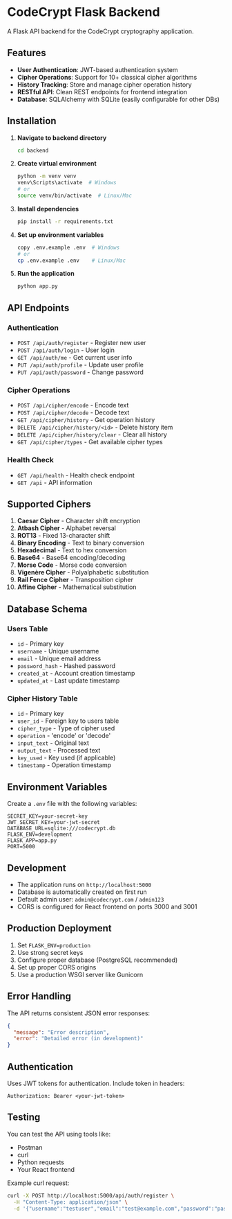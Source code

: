 # CodeCrypt Flask Backend

A Flask API backend for the CodeCrypt cryptography application.

## Features

- **User Authentication**: JWT-based authentication system
- **Cipher Operations**: Support for 10+ classical cipher algorithms
- **History Tracking**: Store and manage cipher operation history
- **RESTful API**: Clean REST endpoints for frontend integration
- **Database**: SQLAlchemy with SQLite (easily configurable for other DBs)

## Installation

1. **Navigate to backend directory**
   ```bash
   cd backend
   ```

2. **Create virtual environment**
   ```bash
   python -m venv venv
   venv\Scripts\activate  # Windows
   # or
   source venv/bin/activate  # Linux/Mac
   ```

3. **Install dependencies**
   ```bash
   pip install -r requirements.txt
   ```

4. **Set up environment variables**
   ```bash
   copy .env.example .env  # Windows
   # or
   cp .env.example .env    # Linux/Mac
   ```

5. **Run the application**
   ```bash
   python app.py
   ```

## API Endpoints

### Authentication
- `POST /api/auth/register` - Register new user
- `POST /api/auth/login` - User login
- `GET /api/auth/me` - Get current user info
- `PUT /api/auth/profile` - Update user profile
- `PUT /api/auth/password` - Change password

### Cipher Operations
- `POST /api/cipher/encode` - Encode text
- `POST /api/cipher/decode` - Decode text
- `GET /api/cipher/history` - Get operation history
- `DELETE /api/cipher/history/<id>` - Delete history item
- `DELETE /api/cipher/history/clear` - Clear all history
- `GET /api/cipher/types` - Get available cipher types

### Health Check
- `GET /api/health` - Health check endpoint
- `GET /api` - API information

## Supported Ciphers

1. **Caesar Cipher** - Character shift encryption
2. **Atbash Cipher** - Alphabet reversal
3. **ROT13** - Fixed 13-character shift
4. **Binary Encoding** - Text to binary conversion
5. **Hexadecimal** - Text to hex conversion
6. **Base64** - Base64 encoding/decoding
7. **Morse Code** - Morse code conversion
8. **Vigenère Cipher** - Polyalphabetic substitution
9. **Rail Fence Cipher** - Transposition cipher
10. **Affine Cipher** - Mathematical substitution

## Database Schema

### Users Table
- `id` - Primary key
- `username` - Unique username
- `email` - Unique email address
- `password_hash` - Hashed password
- `created_at` - Account creation timestamp
- `updated_at` - Last update timestamp

### Cipher History Table
- `id` - Primary key
- `user_id` - Foreign key to users table
- `cipher_type` - Type of cipher used
- `operation` - 'encode' or 'decode'
- `input_text` - Original text
- `output_text` - Processed text
- `key_used` - Key used (if applicable)
- `timestamp` - Operation timestamp

## Environment Variables

Create a `.env` file with the following variables:

```env
SECRET_KEY=your-secret-key
JWT_SECRET_KEY=your-jwt-secret
DATABASE_URL=sqlite:///codecrypt.db
FLASK_ENV=development
FLASK_APP=app.py
PORT=5000
```

## Development

- The application runs on `http://localhost:5000`
- Database is automatically created on first run
- Default admin user: `admin@codecrypt.com` / `admin123`
- CORS is configured for React frontend on ports 3000 and 3001

## Production Deployment

1. Set `FLASK_ENV=production`
2. Use strong secret keys
3. Configure proper database (PostgreSQL recommended)
4. Set up proper CORS origins
5. Use a production WSGI server like Gunicorn

## Error Handling

The API returns consistent JSON error responses:
```json
{
  "message": "Error description",
  "error": "Detailed error (in development)"
}
```

## Authentication

Uses JWT tokens for authentication. Include token in headers:
```
Authorization: Bearer <your-jwt-token>
```

## Testing

You can test the API using tools like:
- Postman
- curl
- Python requests
- Your React frontend

Example curl request:
```bash
curl -X POST http://localhost:5000/api/auth/register \
  -H "Content-Type: application/json" \
  -d '{"username":"testuser","email":"test@example.com","password":"password123"}'
```